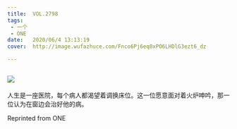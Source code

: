 ```yaml
---
title:	VOL.2798
tags:
 - 一个
 - ONE
date:	2020/06/4 13:13:19
cover:	http://image.wufazhuce.com/Fnco6Pj6eq0xPO6LHDlG3ezt6_dz

---
```

![](http://image.wufazhuce.com/Fnco6Pj6eq0xPO6LHDlG3ezt6_dz)
---

人生是一座医院，每个病人都渴望着调换床位。这一位愿意面对着火炉呻吟，那一位认为在窗边会治好他的病。
 
Reprinted from ONE
